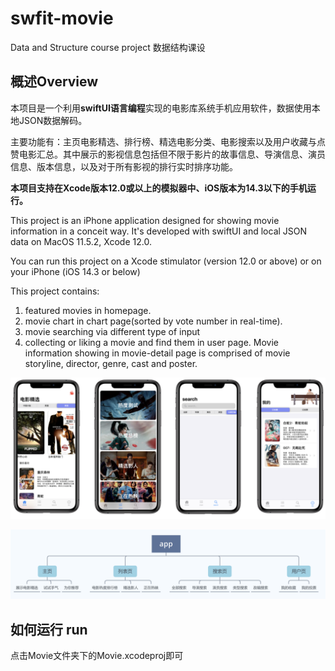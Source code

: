 # swfit-movie
Data and Structure course project 数据结构课设
## 概述Overview
本项目是一个利用**swiftUI语言编程**实现的电影库系统手机应用软件，数据使用本地JSON数据解码。

主要功能有：主页电影精选、排行榜、精选电影分类、电影搜索以及用户收藏与点赞电影汇总。其中展示的影视信息包括但不限于影片的故事信息、导演信息、演员信息、版本信息，以及对于所有影视的排行实时排序功能。

**本项目支持在Xcode版本12.0或以上的模拟器中、iOS版本为14.3以下的手机运行。**

This project is an iPhone application designed for showing movie information in a conceit way. It's developed with swiftUI and local JSON data on MacOS 11.5.2, Xcode 12.0.

You can run this project on a Xcode stimulator (version 12.0 or above) or on your iPhone (iOS 14.3 or below)

This project contains: 
1. featured movies in homepage. 
2. movie chart in chart page(sorted by vote number in real-time).
3. movie searching via different type of input 
4. collecting or liking a movie and find them in user page.
Movie information showing in movie-detail page is comprised of movie storyline, director, genre, cast and poster.

![项目图形界面概览 UI](./readme-images/all-content.51.21.png)

![软件组织结构 Architecture ](./readme-images/archi.51.31.png)


## 如何运行 run
点击Movie文件夹下的Movie.xcodeproj即可
